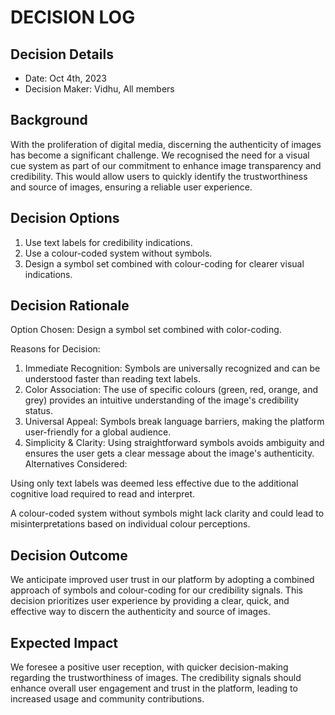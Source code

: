 # DECISION LOG 
## Decision Details 
- Date: Oct 4th, 2023
- Decision Maker: Vidhu, All members
  
## Background 
With the proliferation of digital media, discerning the authenticity of images has become a significant challenge. We recognised the need for a visual cue system as part of our commitment to enhance image transparency and credibility. This would allow users to quickly identify the trustworthiness and source of images, ensuring a reliable user experience.

## Decision Options 

1. Use text labels for credibility indications.
2. Use a colour-coded system without symbols.
3. Design a symbol set combined with colour-coding for clearer visual indications.

## Decision Rationale 
Option Chosen: Design a symbol set combined with color-coding.

Reasons for Decision:

1. Immediate Recognition: Symbols are universally recognized and can be understood faster than reading text labels.
2. Color Association: The use of specific colours (green, red, orange, and grey) provides an intuitive understanding of the image's credibility status.
3. Universal Appeal: Symbols break language barriers, making the platform user-friendly for a global audience.
4. Simplicity & Clarity: Using straightforward symbols avoids ambiguity and ensures the user gets a clear message about the image's authenticity.
Alternatives Considered:

Using only text labels was deemed less effective due to the additional cognitive load required to read and interpret.

A colour-coded system without symbols might lack clarity and could lead to misinterpretations based on individual colour perceptions.

## Decision Outcome 
We anticipate improved user trust in our platform by adopting a combined approach of symbols and colour-coding for our credibility signals. This decision prioritizes user experience by providing a clear, quick, and effective way to discern the authenticity and source of images.

## Expected Impact

We foresee a positive user reception, with quicker decision-making regarding the trustworthiness of images. The credibility signals should enhance overall user engagement and trust in the platform, leading to increased usage and community contributions.

